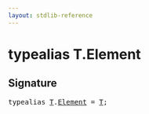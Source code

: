 ```yaml
---
layout: stdlib-reference
---
```


# typealias T\.Element

## Signature

<pre>
<span class='code_keyword'>typealias</span> <a href="index.html#typeparam-T" class="code_type">T</a>.<a href="element-0.html" class="code_type">Element</a> = <a href="index.html#typeparam-T" class="code_type">T</a>;
</pre>

